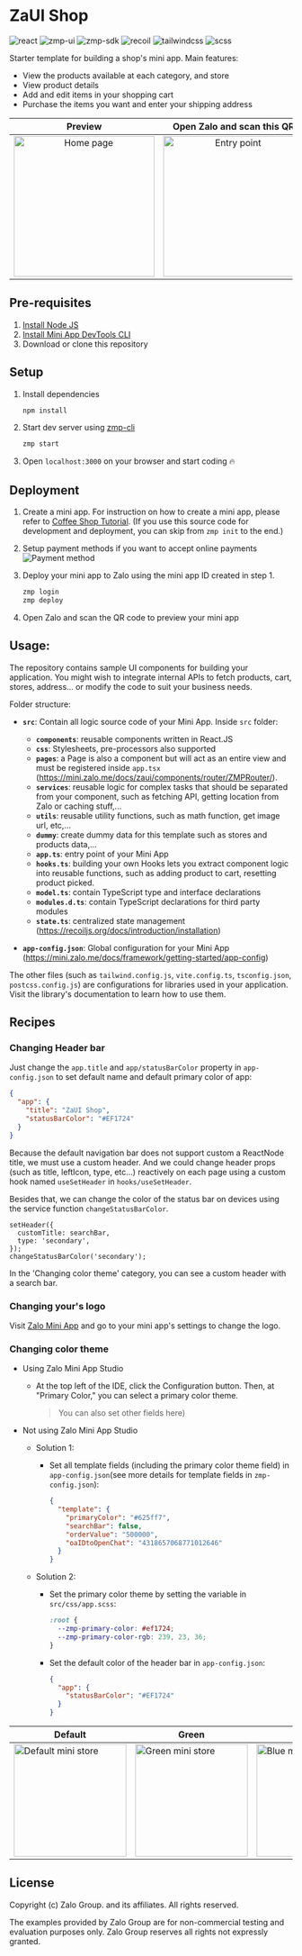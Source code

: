 # ZaUI Shop

<p style="display: flex; flex-wrap: wrap; gap: 4px">
  <img alt="react" src="https://badgen.net/badge/react/18.2.0/?icon=npm" />
  <img alt="zmp-ui" src="https://badgen.net/badge/zmp-ui/1.5.0/purple?icon=npm" />
  <img alt="zmp-sdk" src="https://badgen.net/badge/zmp-sdk/2.23.2/green?icon=npm" />
  <img alt="recoil" src="https://badgen.net/badge/recoil/0.7.6/black?icon=npm" />
  <img alt="tailwindcss" src="https://badgen.net/badge/tailwindcss/3.2.4/cyan?icon=npm" />
  <img alt="scss" src="https://badgen.net/badge/scss/1.56.2/pink?icon=npm" />
</p>

Starter template for building a shop's mini app. Main features:

- View the products available at each category, and store
- View product details
- Add and edit items in your shopping cart
- Purchase the items you want and enter your shipping address

|                                Preview                                |                                     Open Zalo and scan this QR                                      |
| :-------------------------------------------------------------------: | :-------------------------------------------------------------------------------------------------: |
| <img src="./docs/mini-store-default.PNG" alt="Home page" width="250"> | <img src="https://logo-mapps.zdn.vn/qrcode/ffbf8f842bc1c29f9bd0.png" alt="Entry point" width="250"> |

## Pre-requisites

1. [Install Node JS](https://nodejs.org/en/download/)
1. [Install Mini App DevTools CLI](https://mini.zalo.me/docs/dev-tools)
1. Download or clone this repository

## Setup

1. Install dependencies

   ```bash
   npm install
   ```

1. Start dev server using [zmp-cli](https://mini.zalo.me/docs/dev-tools/)

   ```bash
   zmp start
   ```

1. Open `localhost:3000` on your browser and start coding 🔥

## Deployment

1. Create a mini app. For instruction on how to create a mini app, please refer to [Coffee Shop Tutorial](https://mini.zalo.me/docs/tutorial/step-1/#1-tạo-một-ứng-dụng-zalo-mini-program-mới-trên-trang-chủ-của-zalo-mini-program). (If you use this source code for development and deployment, you can skip from `zmp init` to the end.)

1. Setup payment methods if you want to accept online payments
   ![](./docs/payment.png 'Payment method')

1. Deploy your mini app to Zalo using the mini app ID created in step 1.

   ```bash
   zmp login
   zmp deploy
   ```

1. Open Zalo and scan the QR code to preview your mini app

## Usage:

The repository contains sample UI components for building your application. You might wish to integrate internal APIs to fetch products, cart, stores, address... or modify the code to suit your business needs.

Folder structure:

- **`src`**: Contain all logic source code of your Mini App. Inside `src` folder:

  - **`components`**: reusable components written in React.JS
  - **`css`**: Stylesheets, pre-processors also supported
  - **`pages`**: a Page is also a component but will act as an entire view and must be registered inside `app.tsx` (https://mini.zalo.me/docs/zaui/components/router/ZMPRouter/).
  - **`services`**: reusable logic for complex tasks that should be separated from your component, such as fetching API, getting location from Zalo or caching stuff,...
  - **`utils`**: reusable utility functions, such as math function, get image url, etc,...
  - **`dummy`**: create dummy data for this template such as stores and products data,...
  - **`app.ts`**: entry point of your Mini App
  - **`hooks.ts`**: building your own Hooks lets you extract component logic into reusable functions, such as adding product to cart, resetting product picked.
  - **`model.ts`**: contain TypeScript type and interface declarations
  - **`modules.d.ts`**: contain TypeScript declarations for third party modules
  - **`state.ts`**: centralized state management (https://recoiljs.org/docs/introduction/installation)

- **`app-config.json`**: Global configuration for your Mini App (https://mini.zalo.me/docs/framework/getting-started/app-config)

The other files (such as `tailwind.config.js`, `vite.config.ts`, `tsconfig.json`, `postcss.config.js`) are configurations for libraries used in your application. Visit the library's documentation to learn how to use them.

## Recipes

### Changing Header bar

Just change the `app.title` and `app/statusBarColor` property in `app-config.json` to set default name and default primary color of app:

```json
{
  "app": {
    "title": "ZaUI Shop",
    "statusBarColor": "#EF1724"
  }
}
```

Because the default navigation bar does not support custom a ReactNode title, we must use a custom header. And we could change header props (such as title, leftIcon, type, etc...) reactively on each page using a custom hook named `useSetHeader` in `hooks/useSetHeader`.

Besides that, we can change the color of the status bar on devices using the service function `changeStatusBarColor`.

```tsx
setHeader({
  customTitle: searchBar,
  type: 'secondary',
});
changeStatusBarColor('secondary');
```

In the 'Changing color theme' category, you can see a custom header with a search bar.

### Changing your's logo

Visit [Zalo Mini App](https://mini.zalo.me/) and go to your mini app's settings to change the logo.

### Changing color theme

- Using Zalo Mini App Studio
  - At the top left of the IDE, click the Configuration button. Then, at "Primary Color," you can select a primary color theme.
    > You can also set other fields here)
- Not using Zalo Mini App Studio

  - Solution 1:

    - Set all template fields (including the primary color theme field) in `app-config.json`(see more details for template fields in `zmp-config.json`):
      ```json
      {
        "template": {
          "primaryColor": "#625ff7",
          "searchBar": false,
          "orderValue": "500000",
          "oaIDtoOpenChat": "4318657068771012646"
        }
      }
      ```

  - Solution 2:

    - Set the primary color theme by setting the variable in `src/css/app.scss`:

      ```scss
      :root {
        --zmp-primary-color: #ef1724;
        --zmp-primary-color-rgb: 239, 23, 36;
      }
      ```

    - Set the default color of the header bar in `app-config.json`:

      ```json
      {
        "app": {
          "statusBarColor": "#EF1724"
        }
      }
      ```

| Default                                                                     | Green                                                                      | Blue                                                                     |
| --------------------------------------------------------------------------- | -------------------------------------------------------------------------- | ------------------------------------------------------------------------ |
| <img src="./docs/mini-store-pink.PNG" alt="Default mini store" width="200"> | <img src="./docs/mini-store-green.PNG" alt="Green mini store" width="200"> | <img src="./docs/mini-store-blue.PNG" alt="Blue mini store" width="200"> |

## License

Copyright (c) Zalo Group. and its affiliates. All rights reserved.

The examples provided by Zalo Group are for non-commercial testing and evaluation
purposes only. Zalo Group reserves all rights not expressly granted.
